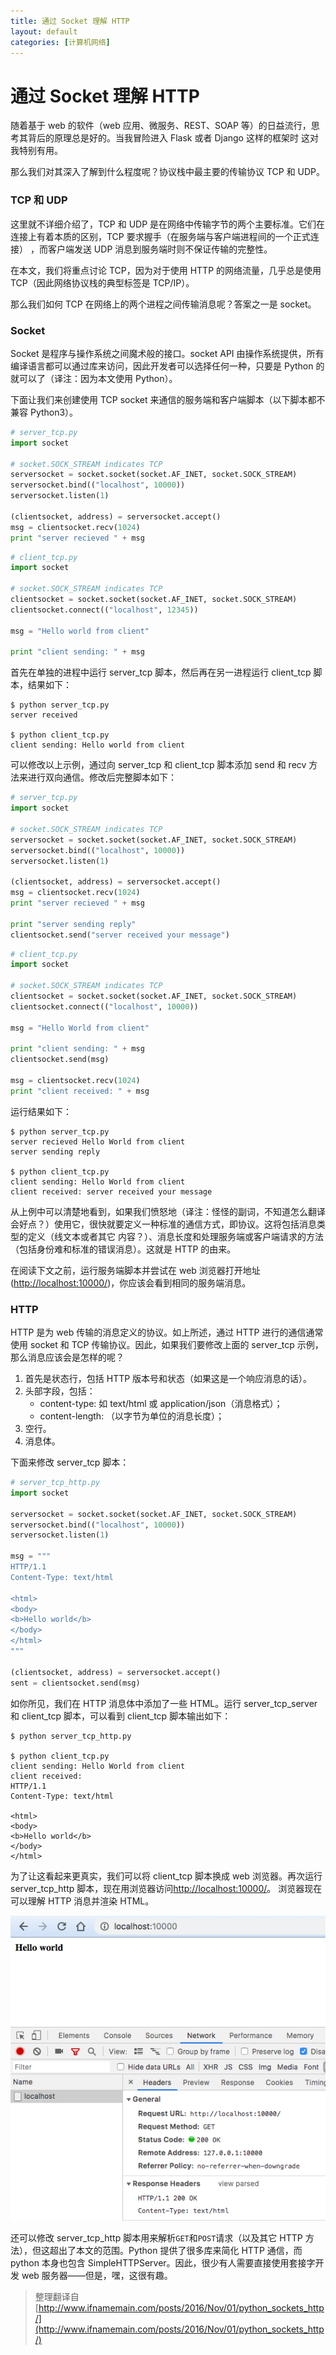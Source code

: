 ```yaml
---
title: 通过 Socket 理解 HTTP
layout: default
categories: [计算机网络]
---
```


# 通过 Socket 理解 HTTP

随着基于 web 的软件（web 应用、微服务、REST、SOAP 等）的日益流行，思考其背后的原理总是好的。当我冒险进入 Flask 或者 Django 这样的框架时
这对我特别有用。

那么我们对其深入了解到什么程度呢？协议栈中最主要的传输协议 TCP 和 UDP。

### TCP 和 UDP

这里就不详细介绍了，TCP 和 UDP 是在网络中传输字节的两个主要标准。它们在连接上有着本质的区别，TCP 要求握手（在服务端与客户端进程间的一个正式连接）
，而客户端发送 UDP 消息到服务端时则不保证传输的完整性。

在本文，我们将重点讨论 TCP，因为对于使用 HTTP 的网络流量，几乎总是使用 TCP（因此网络协议栈的典型标签是 TCP/IP）。

那么我们如何 TCP 在网络上的两个进程之间传输消息呢？答案之一是 socket。

### Socket

Socket 是程序与操作系统之间魔术般的接口。socket API 由操作系统提供，所有编译语言都可以通过库来访问，因此开发者可以选择任何一种，只要是 Python 
的就可以了（译注：因为本文使用 Python）。

下面让我们来创建使用 TCP socket 来通信的服务端和客户端脚本（以下脚本都不兼容 Python3）。


```python
# server_tcp.py
import socket

# socket.SOCK_STREAM indicates TCP
serversocket = socket.socket(socket.AF_INET, socket.SOCK_STREAM)
serversocket.bind(("localhost", 10000))
serversocket.listen(1)

(clientsocket, address) = serversocket.accept()
msg = clientsocket.recv(1024)
print "server recieved " + msg
```


```python
# client_tcp.py
import socket

# socket.SOCK_STREAM indicates TCP
clientsocket = socket.socket(socket.AF_INET, socket.SOCK_STREAM)
clientsocket.connect(("localhost", 12345))

msg = "Hello world from client"

print "client sending: " + msg
```


首先在单独的进程中运行 server_tcp 脚本，然后再在另一进程运行 client_tcp 脚本，结果如下：


```
$ python server_tcp.py
server received

$ python client_tcp.py
client sending: Hello world from client
```


可以修改以上示例，通过向 server_tcp 和 client_tcp 脚本添加 send 和 recv 方法来进行双向通信。修改后完整脚本如下：


```python
# server_tcp.py
import socket

# socket.SOCK_STREAM indicates TCP
serversocket = socket.socket(socket.AF_INET, socket.SOCK_STREAM)
serversocket.bind(("localhost", 10000))
serversocket.listen(1)

(clientsocket, address) = serversocket.accept()
msg = clientsocket.recv(1024)
print "server recieved " + msg

print "server sending reply"
clientsocket.send("server received your message")
```


```python
# client_tcp.py
import socket

# socket.SOCK_STREAM indicates TCP
clientsocket = socket.socket(socket.AF_INET, socket.SOCK_STREAM)
clientsocket.connect(("localhost", 10000))

msg = "Hello World from client"

print "client sending: " + msg
clientsocket.send(msg)

msg = clientsocket.recv(1024)
print "client received: " + msg
```


运行结果如下：


```
$ python server_tcp.py
server recieved Hello World from client
server sending reply

$ python client_tcp.py
client sending: Hello World from client
client received: server received your message
```


从上例中可以清楚地看到，如果我们愤怒地（译注：怪怪的副词，不知道怎么翻译会好点？）使用它，很快就要定义一种标准的通信方式，即协议。这将包括消息类型的定义（线文本或者其它
内容？）、消息长度和处理服务端或客户端请求的方法（包括身份难和标准的错误消息）。这就是 HTTP 的由来。

在阅读下文之前，运行服务端脚本并尝试在 web 浏览器打开地址([http://localhost:10000/](http://localhost:10000/))，你应该会看到相同的服务端消息。

### HTTP

HTTP 是为 web 传输的消息定义的协议。如上所述，通过 HTTP 进行的通信通常使用 socket 和 TCP 传输协议。因此，如果我们要修改上面的 server_tcp
示例，那么消息应该会是怎样的呢？

1.  首先是状态行，包括 HTTP 版本号和状态（如果这是一个响应消息的话）。
2.  头部字段，包括：
    *   content-type: 如 text/html 或 application/json（消息格式）；
    *   content-length: （以字节为单位的消息长度）；
3.  空行。
4.  消息体。

下面来修改 server_tcp 脚本：

```python
# server_tcp_http.py
import socket

serversocket = socket.socket(socket.AF_INET, socket.SOCK_STREAM)
serversocket.bind(("localhost", 10000))
serversocket.listen(1)

msg = """
HTTP/1.1
Content-Type: text/html

<html>
<body>
<b>Hello world</b>
</body>
</html>
"""

(clientsocket, address) = serversocket.accept()
sent = clientsocket.send(msg)
```


如你所见，我们在 HTTP 消息体中添加了一些 HTML。运行 server_tcp_server 和 client_tcp 脚本，可以看到 client_tcp 脚本输出如下：


```
$ python server_tcp_http.py

$ python client_tcp.py
client sending: Hello World from client
client received:
HTTP/1.1
Content-Type: text/html

<html>
<body>
<b>Hello world</b>
</body>
</html>

```

为了让这看起来更真实，我们可以将 client_tcp 脚本换成 web 浏览器。再次运行 server_tcp_http 脚本，现在用浏览器访问[http://localhost:10000/](http://localhost:10000/)。
浏览器现在可以理解 HTTP 消息并渲染 HTML。

![browser](/assets/images/20190418/WX20190418-155340.png)


还可以修改 server_tcp_http 脚本用来解析`GET`和`POST`请求（以及其它 HTTP 方法），但这超出了本文的范围。Python 提供了很多库来简化 HTTP 通信，而
python 本身也包含 SimpleHTTPServer。因此，很少有人需要直接使用套接字开发 web 服务器——但是，嘿，这很有趣。


> 整理翻译自[http://www.ifnamemain.com/posts/2016/Nov/01/python_sockets_http/](http://www.ifnamemain.com/posts/2016/Nov/01/python_sockets_http/)